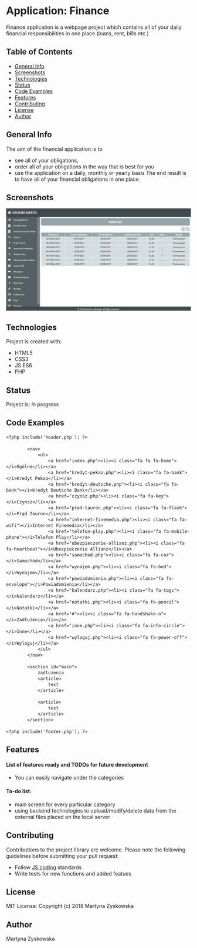 # Application: Finance
Finance application is a webpage project which contains all of your daily financial responsibilities in one place (loans, rent, bills etc.)
## Table of Contents
* [General info](#general-info)
* [Screenshots](#screenshots)
* [Technologies](#technologies)
* [Status](#status)
* [Code Examples](#code-examples)
* [Features](#features)
* [Contributing](#contributing)
* [License](#license)
* [Author](#author)
## General Info
The aim of the financial application is to 
- see all of your obligations, 
- order all of your obligations in the way that is best for you
- use the application on a daily, monthly or yearly basis
The end result is to have all of your financial obligations in one place.
## Screenshots
![finance_img_one](./finance_img.png)
## Technologies
Project is created with:
- HTML5
- CSS3
- JS ES6
- PHP
## Status
Project is: _in progress_
## Code Examples

```
<?php include('header.php'); ?>

        <nav>
            <ul>
                <a href="index.php"><li><i class="fa fa fa-home"></i>Ogólne</li></a>
                <a href="kredyt-pekao.php"><li><i class="fa fa-bank"></i>Kredyt Pekao</li></a>
                <a href="kredyt-deutsche.php"><li><i class="fa fa-bank"></i>Kredyt Deutsche Bank</li></a>
                <a href="czynsz.php"><li><i class="fa fa-key"></i>Czynsz</li></a>
                <a href="prad-tauron.php"><li><i class="fa fa-flash"></i>Prąd Tauron</li></a>
                <a href="internet-finemedia.php"><li><i class="fa fa-wifi"></i>Internet Finemedia</li></a>
                <a href="telefon-play.php"><li><i class="fa fa-mobile-phone"></i>Telefon Play</li></a>
                <a href="ubezpieczenie-allianz.php"><li><i class="fa fa-heartbeat"></i>Ubezpieczenie Allianz</li></a>
                <a href="samochod.php"><li><i class="fa fa-car"></i>Samochód</li></a>
                <a href="wynajem.php"><li><i class="fa fa-bed"></i>Wynajem</li></a>
                <a href="powiadomienia.php"><li><i class="fa fa-envelope"></i>Powiadomienia</li></a>
                <a href="kalendarz.php"><li><i class="fa fa-tags"></i>Kalendarz</li></a>
                <a href="notatki.php"><li><i class="fa fa-pencil"></i>Notatki</li></a>
                <a href="#"><li><i class="fa fa-handshake-o"></i>Zadłużenia</li></a>
                <a href="inne.php"><li><i class="fa fa-info-circle"></i>Inne</li></a>
                <a href="wyloguj.php"><li><i class="fa fa-power-off"></i>Wyloguj</li></a>
            </ul>
        </nav>

        <section id="main">
            zadluzenia
            <article>
                test
            </article>

            <article>
                test
            </article>
        </section>

<?php include('footer.php'); ?>
```

## Features
#### List of features ready and TODOs for future development
* You can easily navigate under the categories

#### To-do list:
* main screen for every particular category
* using backend technologies to upload/modify/delete data from the external files placed on the local server
## Contributing
Contributions to the project library are welcome. Please note the following guidelines before submitting your pull request:
 - Follow [JS coding](https://developer.mozilla.org/bm/docs/Web/JavaScript/Guide) standards
 - Write tests for new functions and added featues
## License
MIT License: Copyright (c) 2018 Martyna Zyskowska
## Author
Martyna Zyskowska
